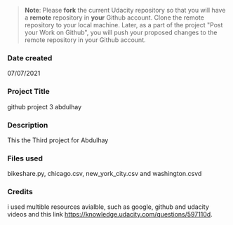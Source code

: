 >**Note**: Please **fork** the current Udacity repository so that you will have a **remote** repository in **your** Github account. Clone the remote repository to your local machine. Later, as a part of the project "Post your Work on Github", you will push your proposed changes to the remote repository in your Github account.

### Date created
07/07/2021

### Project Title
github project 3 abdulhay

### Description
This the Third project for Abdulhay 

### Files used
bikeshare.py, chicago.csv, new_york_city.csv and washington.csvd

### Credits
i used multible resources avialble, such as google, github and udacity videos and this link https://knowledge.udacity.com/questions/597110d.

